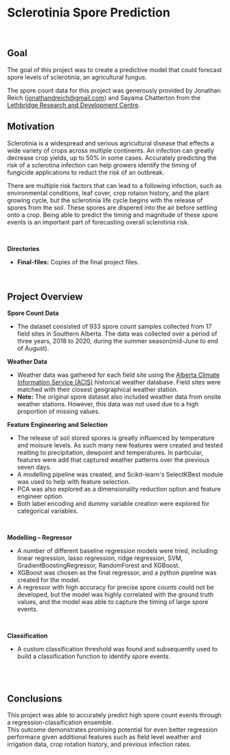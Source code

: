 # **Sclerotinia Spore Prediction**
  
<br />

## Goal<br>
The goal of this project was to create a predictive model that could forecast spore levels of sclerotinia, an agricultural fungus.
<br />

The spore count data for this project was generously provided by Jonathan Reich (jonathandreich@gmail.com) and Sayama Chatterton from the [Lethbridge Research and Development Centre](https://www.agr.gc.ca/eng/scientific-collaboration-and-research-in-agriculture/agriculture-and-agri-food-research-centres-and-collections/alberta/lethbridge-research-and-development-centre/?id=1180547946064).
<br />

## Motivation<br>
Sclerotinia is a widespread and serious agricultural disease that effects a wide variety of crops across multiple continents. An infection can greatly decrease crop yields, up to 50% in some cases. Accurately predicting the risk of a sclerotina infection can help growers identify the timing of fungicide applications to reduct the risk of an outbreak.
<br />

There are multiple risk factors that can lead to a following infection, such as environmental conditions, leaf cover, crop rotaion history, and the plant growing cycle, but the sclerotinia life cycle begins with the release of spores from the soil. These spores are dispered into the air before settling onto a crop. Being able to predict the timing and magnitude of these spore events is an important part of forecasting overall sclerotinia risk.
<br />

<br />

**Directories**
* **Final-files:** Copies of the final project files.


<br />

## Project Overview

**Spore Count Data**
<br />
* The dataset consisted of 933 spore count samples collected from 17 field sites in Southern Alberta. The data was collected over a period of three years, 2018 to 2020, during the summer season(mid-June to end of August). 

**Weather Data**
<br />
* Weather data was gathered for each field site using the [Alberta Climate Information Service (ACIS)](https://agriculture.alberta.ca/acis/) historical weather database. Field sites were matched with their closest geographical weather station.
* **Note:** The original spore dataset also included weather data from onsite weather stations. However, this data was not used due to a high proportion of missing values. 

**Feature Engineering and Selection**
* The release of soil stored spores is greatly influenced by temperature and moisure levels. As such many new features were created and tested realting to precipitation, dewpoint and temperatures. In particular, features were add that captured weather patterns over the previous seven days. 
* A modelling pipeline was created, and Scikit-learn's SelectKBest module was used to help with feature selection.
* PCA was also explored as a dimensionality reduction option and feature engineer option.
* Both label encoding and dummy variable creation were explored for categorical variables.
<br />


**Modelling – Regressor**
* A number of different baseline regression models were tried, including: linear regression, lasso regression, ridge regression, SVM, GradientBoostingRegressor, RandomForest and XGBoost.
* XGBoost was chosen as the final regressor, and a python pipeline was created for the model.
* A regressor with high accuracy for precise spore counts could not be developed, but the model was highly correlated with the ground truth values, and the model was able to capture the timing of large spore events.
<br />

**Classification**
* A custom classification threshold was found and subsequently used to build a classification function to identify spore events.
<br />
<br />

## Conclusions

This project was able to accurately predict high spore count events through a regression-classification ensemble. 
<br>
This outcome demonstrates promising potential for even better regression performace given additional features such as field level weather and irrigation data, crop rotation history, and previous infection rates. 